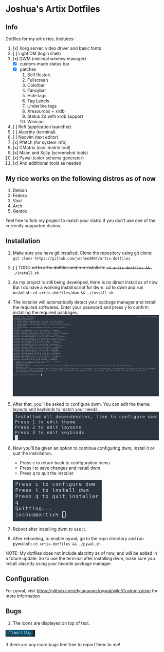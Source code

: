 # Joshua's Artix Dotfiles

## Info
Dotfiles for my artix rice. Includes-
1. [x] Xorg server, video driver and basic fonts
2. [ ] Light DM (login shell)
3. [x] DWM (minimal window manager)
    - [x] custom-made status bar
    - [x] patches
        1. Self Restart
        2. Fullscreen
        3. Colorbar
        4. Fancybar
        5. Hide tags
        6. Tag Labels
        7. Underline tags
        8. Xresources + xrdb
        9. Status 2d with xrdb support
        10. Winicon
4. [ ] Rofi (application launcher)
5. [ ] Alacritty (terminal)
6. [ ] Neovim (text editor)
7. [x] Pfetch (for system info)
8. [x] CMatrix (cool matrix tool)
9. [x] Maim and Xclip (screenshot tools)
10. [x] Pywal (color scheme generator)
11. [x] And additional tools as needed

## My rice works on the following distros as of now
1. Debian
2. Fedora
3. Void
4. Arch
5. Gentoo

Feel free to fork my project to match your distro if you don't use one of the currently supported distros.

## Installation
1. Make sure you have git installed. Clone the repository using git clone:
    ```git clone https://github.com/joshee2004/artix-dotfiles```
2. [ ] TODO ~~cd to artix-dotfiles and run install.sh:~~
    ~~```cd artix-dotfiles && ./install.sh```~~
2. As my project is still being developed, there is no direct install as of now. But I do have a working install script for dwm. cd to dwm and run install.sh:
    ```cd artix-dotfiles/dwm && ./install.sh```
3. The installer will automatically detect your package manager and install the required softwares. Enter your password and press y to confirm installing the required packages.
    ![dwm-install-1](readme/dwm-install-1.png)
4. After that, you'll be asked to configure dwm. You can edit the theme, layouts and keybinds to match your needs.
    ![dwm-install-2](readme/dwm-install-2.png)
5. Now you'll be given an option to continue configuring dwm, install it or quit the installation.
    - Press c to return back to configuration menu
    - Press i to save changes and install dwm
    - Press q to quit the installer
    
    ![dwm-install-3](readme/dwm-install-3.png)
6. Reboot after installing dwm to use it.
7. After rebooting, to enable pywal, go to the repo directory and run pywal.sh:
    ```cd artix-dotfiles && ./pywal.sh```

NOTE: My dotfiles does not include alacritty as of now, and will be added in a future update. So to use the terminal after installing dwm, make sure you install alacritty using your favorite package manager.

## Configuration
For pywal, visit https://github.com/dylanaraps/pywal/wiki/Customization for more information

## Bugs
1. The icons are displayed on top of text.

![bug-1](readme/bug-1.png)

If there are any more bugs feel free to report them to me!
